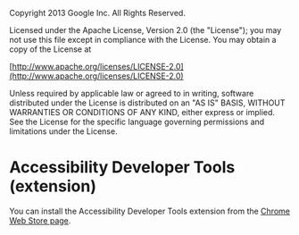 Copyright 2013 Google Inc. All Rights Reserved.

Licensed under the Apache License, Version 2.0 (the "License");
you may not use this file except in compliance with the License.
You may obtain a copy of the License at

[http://www.apache.org/licenses/LICENSE-2.0](http://www.apache.org/licenses/LICENSE-2.0)

Unless required by applicable law or agreed to in writing, software
distributed under the License is distributed on an "AS IS" BASIS,
WITHOUT WARRANTIES OR CONDITIONS OF ANY KIND, either express or implied.
See the License for the specific language governing permissions and
limitations under the License.

# Accessibility Developer Tools (extension)

You can install the Accessibility Developer Tools extension from the [Chrome Web Store page](https://chrome.google.com/webstore/detail/accessibility-developer-t/fpkknkljclfencbdbgkenhalefipecmb?utm_source=chrome-ntp-icon).
